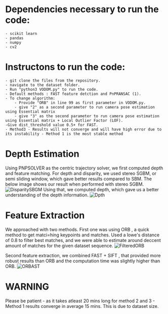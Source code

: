 # Dependencies necessary to run the code:
	- scikit learn
	- pandas
	- numpy
	- cv2

# Instructons to run the code: 
	- git clone the files from the repository.
	- navigate to the dataset folder.
	- Run "python3 VODOM.py" to run the code.
	- Default methods : FAST feature detction and PnPRANSAC (1).
	- To change algorithm:
		- Provide "ORB" in line 99 as first parameter in VODOM.py.
		- give "2" as a second parameter to run camera pose estimation using Essential matrix
		- give "3" as the second parameter to run camera pose estimation using Essential matrix + Local Outlier Factor (LOF).
	-Give dist_threshold value 0.5+ for FAST.
	- Method3 - Results will not converge and will have high error due to its instability - Method 1 is the most stable method
# Depth Estimation 
Using PNPSOLVER as the centric trajectory solver, we first computed depth and feature matching. For depth and disparity, we used stereo SGBM, or semi sliding window, which gave better results compared to SBM. The below image shows our result when performed with stereo SGBM.
![DisparitySBGM](https://github.com/Achuthankrishna/VisualOdom/assets/74654704/23a7db9c-c660-4919-af76-0940ce035a71)
Using that, we computed depth, which gave us a better understanding of the depth information.
![Dpth](https://github.com/Achuthankrishna/VisualOdom/assets/74654704/0d4044f2-c399-4f31-9ab8-9f26f9c249c1)
# Feature Extraction
We approached with two methods. First one was using ORB , a quick method to get matci=hing keypoints and matches. Used a lowe's distance of 0.8 to filter best matches, and we were able to estimate around deccent amount of matches for the given dataset sequence.
![FilteredORB](https://github.com/Achuthankrishna/VisualOdom/assets/74654704/f267632d-12ab-434c-a69e-b707133e6c19)

Second feature extraction, we combined FAST + SIFT , that provided more robust results than ORB and the computation time was slightly higher than ORB.
![ORBAST](https://github.com/Achuthankrishna/VisualOdom/assets/74654704/853c5b94-4144-41ec-918f-d39f71ca65df)



# WARNING
Please be patient - as it takes atleast 20 mins long for method 2 and 3 - Method 1 results converge in average 15 mins. This is due to dataset size.
 
